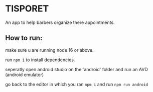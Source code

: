 # TISPORET
 An app to help barbers organize there appointments.

## How to run:
make sure u are running node 16 or above.

run `npm i` to install dependencies.

seperatly open android studio on the 'android' folder and run an AVD (android emulator)

go back to the editor in which you ran `npm i`
and run `npm run android`
